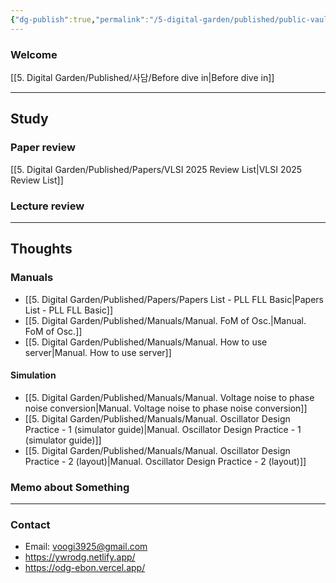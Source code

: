 ```yaml
---
{"dg-publish":true,"permalink":"/5-digital-garden/published/public-vault/","tags":["gardenEntry"],"created":"2025-09-11T13:46:30.014+09:00"}
---
```


### Welcome

[[5. Digital Garden/Published/사담/Before dive in\|Before dive in]]


---------------
## Study
### Paper review
[[5. Digital Garden/Published/Papers/VLSI 2025 Review List\|VLSI 2025 Review List]]


### Lecture review




---------------
## Thoughts

### Manuals
- [[5. Digital Garden/Published/Papers/Papers List - PLL FLL Basic\|Papers List - PLL FLL Basic]]
- [[5. Digital Garden/Published/Manuals/Manual. FoM of Osc.\|Manual. FoM of Osc.]]
- [[5. Digital Garden/Published/Manuals/Manual. How to use server\|Manual. How to use server]]

#### Simulation
- [[5. Digital Garden/Published/Manuals/Manual. Voltage noise to phase noise conversion\|Manual. Voltage noise to phase noise conversion]]
- [[5. Digital Garden/Published/Manuals/Manual. Oscillator Design Practice - 1 (simulator guide)\|Manual. Oscillator Design Practice - 1 (simulator guide)]]
- [[5. Digital Garden/Published/Manuals/Manual. Oscillator Design Practice - 2 (layout)\|Manual. Oscillator Design Practice - 2 (layout)]]

### Memo about Something


---------------
### Contact
- Email: voogi3925@gmail.com
- https://ywrodg.netlify.app/
- https://odg-ebon.vercel.app/